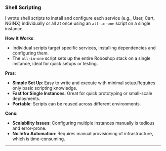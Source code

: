 ### Shell Scripting

I wrote shell scripts to install and configure each service (e.g., User, Cart, NGINX) individually or all at once using an `all-in-one` script on a single instance.

**How It Works**:

- Individual scripts target specific services, installing dependencies and configuring them.
- The `all-in-one` script sets up the entire Roboshop stack on a single instance, ideal for quick setups or testing.

**Pros**:

- **Simple Set Up**: Easy to write and execute with minimal setup.Requires only basic scripting knowledge.
- **Fast for Single Instances**: Great for quick prototyping or small-scale deployments.
- **Portable**: Scripts can be reused across different environments.

**Cons**:

- **Scalability Issues**: Configuring multiple instances manually is tedious and error-prone.
- **No Infra Automation**: Requires manual provisioning of infrastructure, which is time-consuming.

---